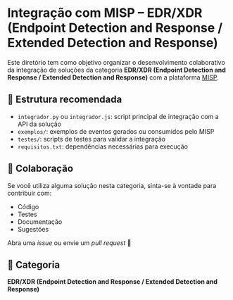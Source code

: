 # Integração com MISP – EDR/XDR (Endpoint Detection and Response / Extended Detection and Response)

Este diretório tem como objetivo organizar o desenvolvimento colaborativo da integração de soluções da categoria **EDR/XDR (Endpoint Detection and Response / Extended Detection and Response)** com a plataforma [MISP](https://www.misp-project.org/).

## 📌 Estrutura recomendada

- `integrador.py` ou `integrador.js`: script principal de integração com a API da solução
- `exemplos/`: exemplos de eventos gerados ou consumidos pelo MISP
- `testes/`: scripts de testes para validar a integração
- `requisitos.txt`: dependências necessárias para execução

## 🤝 Colaboração

Se você utiliza alguma solução nesta categoria, sinta-se à vontade para contribuir com:
- Código
- Testes
- Documentação
- Sugestões

Abra uma *issue* ou envie um *pull request* 🚀

## 🔐 Categoria

**EDR/XDR (Endpoint Detection and Response / Extended Detection and Response)**
